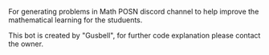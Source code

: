 For generating problems in Math POSN discord channel to help improve the mathematical learning for the studuents.

This bot is created by "Gusbell", for further code explanation please contact the owner.

